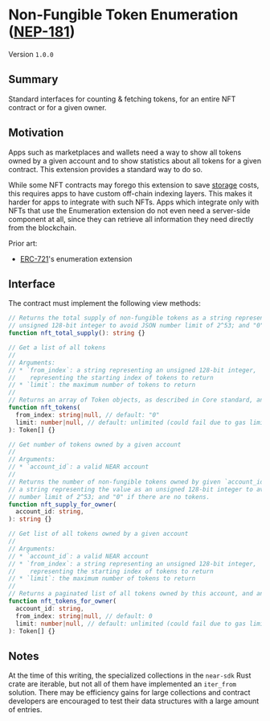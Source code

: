 # Non-Fungible Token Enumeration ([NEP-181](https://github.com/near/NEPs/discussions/181))

Version `1.0.0`

## Summary

Standard interfaces for counting & fetching tokens, for an entire NFT contract or for a given owner.

## Motivation

Apps such as marketplaces and wallets need a way to show all tokens owned by a given account and to show statistics about all tokens for a given contract. This extension provides a standard way to do so.

While some NFT contracts may forego this extension to save [storage] costs, this requires apps to have custom off-chain indexing layers. This makes it harder for apps to integrate with such NFTs. Apps which integrate only with NFTs that use the Enumeration extension do not even need a server-side component at all, since they can retrieve all information they need directly from the blockchain.

Prior art:

- [ERC-721]'s enumeration extension

## Interface

The contract must implement the following view methods:

```ts
// Returns the total supply of non-fungible tokens as a string representing an
// unsigned 128-bit integer to avoid JSON number limit of 2^53; and "0" if there are no tokens.
function nft_total_supply(): string {}

// Get a list of all tokens
//
// Arguments:
// * `from_index`: a string representing an unsigned 128-bit integer,
//    representing the starting index of tokens to return
// * `limit`: the maximum number of tokens to return
//
// Returns an array of Token objects, as described in Core standard, and an empty array if there are no tokens
function nft_tokens(
  from_index: string|null, // default: "0"
  limit: number|null, // default: unlimited (could fail due to gas limit)
): Token[] {}

// Get number of tokens owned by a given account
//
// Arguments:
// * `account_id`: a valid NEAR account
//
// Returns the number of non-fungible tokens owned by given `account_id` as
// a string representing the value as an unsigned 128-bit integer to avoid JSON
// number limit of 2^53; and "0" if there are no tokens.
function nft_supply_for_owner(
  account_id: string,
): string {}

// Get list of all tokens owned by a given account
//
// Arguments:
// * `account_id`: a valid NEAR account
// * `from_index`: a string representing an unsigned 128-bit integer,
//    representing the starting index of tokens to return
// * `limit`: the maximum number of tokens to return
//
// Returns a paginated list of all tokens owned by this account, and an empty array if there are no tokens
function nft_tokens_for_owner(
  account_id: string,
  from_index: string|null, // default: 0
  limit: number|null, // default: unlimited (could fail due to gas limit)
): Token[] {}
```

## Notes

At the time of this writing, the specialized collections in the `near-sdk` Rust crate are iterable, but not all of them have implemented an `iter_from` solution. There may be efficiency gains for large collections and contract developers are encouraged to test their data structures with a large amount of entries. 

  [ERC-721]: https://eips.ethereum.org/EIPS/eip-721
  [storage]: https://docs.near.org/docs/concepts/storage-staking
